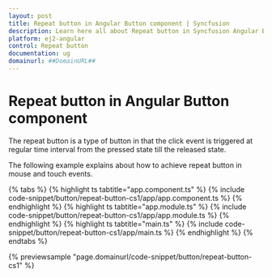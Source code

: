 ```yaml
---
layout: post
title: Repeat button in Angular Button component | Syncfusion
description: Learn here all about Repeat button in Syncfusion Angular Button component of Syncfusion Essential JS 2 and more.
platform: ej2-angular
control: Repeat button 
documentation: ug
domainurl: ##DomainURL##
---
```


# Repeat button in Angular Button component

The repeat button is a type of button in that the click event is triggered at regular time interval from the pressed state till the released state.

The following example explains about how to achieve repeat button in mouse and touch events.

{% tabs %}
{% highlight ts tabtitle="app.component.ts" %}
{% include code-snippet/button/repeat-button-cs1/app/app.component.ts %}
{% endhighlight %}
{% highlight ts tabtitle="app.module.ts" %}
{% include code-snippet/button/repeat-button-cs1/app/app.module.ts %}
{% endhighlight %}
{% highlight ts tabtitle="main.ts" %}
{% include code-snippet/button/repeat-button-cs1/app/main.ts %}
{% endhighlight %}
{% endtabs %}
  
{% previewsample "page.domainurl/code-snippet/button/repeat-button-cs1" %}